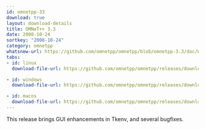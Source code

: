```yaml
---
id: omnetpp-33
download: true
layout: download-details
title: OMNeT++ 3.3
date: 2008-10-24
sortkey: "2008-10-24"
category: omnetpp
whatsnew-url: https://github.com/omnetpp/omnetpp/blob/omnetpp-3.3/doc/WhatsNew
tabs:
- id: linux
  download-file-url: https://github.com/omnetpp/omnetpp/releases/download/omnetpp-3.3/omnetpp-3.3-src.tgz

- id: windows
  download-file-url: https://github.com/omnetpp/omnetpp/releases/download/omnetpp-3.3/omnetpp-3.3-win32.exe

- id: macos
  download-file-url: https://github.com/omnetpp/omnetpp/releases/download/omnetpp-3.3/omnetpp-3.3-src.tgz
---
```


This release brings GUI enhancements in Tkenv, and several bugfixes.
